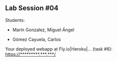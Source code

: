 ## Lab Session #04

Students:

* Marín Gonzalez, Miguel Ángel

* Gómez Cayuela, Carlos

Your deployed webapp at Fly.io|Heroku|... (task #6): <https://*********.***.***/>
